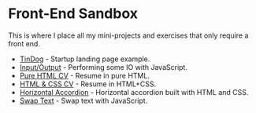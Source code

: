 # Front-End Sandbox

This is where I place all my mini-projects and exercises that only require a front end.

- [TinDog](https://rfaria.github.io/front-end-sandbox/tindog) - Startup landing page example.
- [Input/Output](https://rfaria.github.io/front-end-sandbox/input-output) - Performing some IO with JavaScript.
- [Pure HTML CV](https://rfaria.github.io/front-end-sandbox/pure-html-cv-main) - Resume in pure HTML.
- [HTML & CSS CV](https://rfaria.github.io/front-end-sandbox/html-css-personal-site-main) - Resume in HTML+CSS.
- [Horizontal Accordion](https://www.rodrigocfaria.com/front-end-sandbox/horizontal_accordion) - Horizontal accordion built with HTML and CSS.
- [Swap Text](https://www.rodrigocfaria.com/front-end-sandbox/swap_text) - Swap text with JavaScript.
